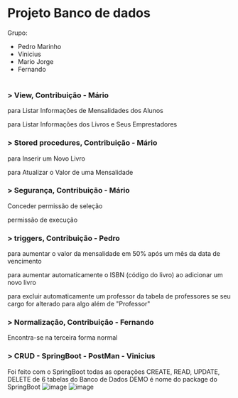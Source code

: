 # Projeto Banco de dados 

Grupo: 
- Pedro Marinho
- Vinicius 
- Mario Jorge
- Fernando 
<br/><br/>


### > View, Contribuição - Mário

para Listar Informações de Mensalidades dos Alunos
 
para Listar Informações dos Livros e Seus Emprestadores


### > Stored procedures, Contribuição - Mário

para Inserir um Novo Livro

para Atualizar o Valor de uma Mensalidade

### > Segurança, Contribuição - Mário

Conceder permissão de seleção

permissão de execução

### > triggers, Contribuição - Pedro

para aumentar o valor da mensalidade em 50% após um mês da data de vencimento

para aumentar automaticamente o ISBN (código do livro) ao adicionar um novo livro

para excluir automaticamente um professor da tabela de professores se seu cargo for alterado para algo além de "Professor"

### > Normalização,  Contribuição - Fernando 

Encontra-se na terceira forma normal

### > CRUD - SpringBoot - PostMan - Vinicius
Foi feito com o SpringBoot todas as operações CREATE, READ, UPDATE, DELETE de 6 tabelas do Banco de Dados
DEMO é nome do package do SpringBoot
![image](https://github.com/joseneto99/Projeto4BD/assets/142595078/8162b5ad-2d15-4665-84ab-4e9c3cc6e7ff)
![image](https://github.com/joseneto99/Projeto4BD/assets/142595078/43774424-79ba-4647-8e2e-4b3f815bf847)


